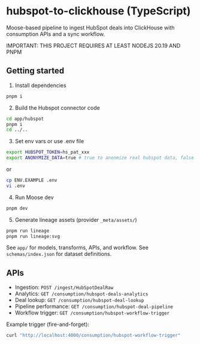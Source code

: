 # hubspot-to-clickhouse (TypeScript)

Moose-based pipeline to ingest HubSpot deals into ClickHouse with consumption APIs and a sync workflow.

IMPORTANT: THIS PROJECT REQUIRES AT LEAST NODEJS 20.19 AND PNPM

## Getting started

1) Install dependencies
```bash
pnpm i
```

2) Build the Hubspot connector code
```bash
cd app/hubspot
pnpm i
cd ../..
```

3) Set env vars or use .env file
```bash
export HUBSPOT_TOKEN=hs_pat_xxx
export ANONYMIZE_DATA=true # true to anonmize real hubspot data, false to use actual data
```

or

```bash
cp ENV.EXAMPLE .env
vi .env
```

4) Run Moose dev
```bash
pnpm dev
```

5) Generate lineage assets (provider `_meta/assets/`)
```bash
pnpm run lineage
pnpm run lineage:svg
```

See `app/` for models, transforms, APIs, and workflow. See `schemas/index.json` for dataset definitions.

## APIs

- Ingestion: `POST /ingest/HubSpotDealRaw`
- Analytics: `GET /consumption/hubspot-deals-analytics`
- Deal lookup: `GET /consumption/hubspot-deal-lookup`
- Pipeline performance: `GET /consumption/hubspot-deal-pipeline`
- Workflow trigger: `GET /consumption/hubspot-workflow-trigger`

Example trigger (fire-and-forget):
```bash
curl "http://localhost:4000/consumption/hubspot-workflow-trigger"
```
